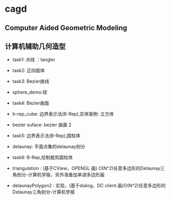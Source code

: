 ﻿cagd
====

Computer Aided Geometric Modeling
---------------------------------
计算机辅助几何造型
---------------------------------

* task1: 点线 ：tanglei

* task2: 正四面体

* task3: Bezier曲线

* sphere\_demo:球 

* task4: Bezier曲面

*  b-rep\_cube: 边界表示法(B-Rep),实体案例: 立方体

*  bezier suface: bezier 曲面 2

* task5: 边界表示法(B-Rep),圆柱体

* delaunay: 平面点集的delaunay剖分

* task6: B-Rep,绘制裁剪圆柱体

* triangulation : (基于CView，OPENGL 画) O(N^2)任意多边形的Delaunay三角剖分-计算机学报，另外准备加单调多边形画

* delaunayPolygon2 : 实现，(基于dialog，DC client 画)O(N^2)任意多边形的Delaunay三角剖分-计算机学报